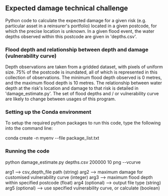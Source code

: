 ## Expected damage technical challenge 

Python code to calculate the expected damage for a given risk (e.g. particular asset
in a reinsurer's portfolio) located in a given postcode, for which the precise location 
is unknown. In a given flood event, the water depths observed within this postcode are 
given in 'depths.csv'. 

### Flood depth and relationship between depth and damage (vulnerability curve) 

Depth observations are taken from a gridded dataset, with pixels of uniform size. 
75% of the postcode is inundated, all of which is represented in this collection of observations. 
The minimum flood depth observed is 0 metres, and the maximum flood depth is 10 metres. The relationship
between water depth at the risk's location and damage to that risk is detailed in 'damage_estimate.py'. 
The set of flood depths and / or vulnerability curve are likely to change between usages of this program.

### Setting up the Conda environment

To setup the required python packages to run this code, type the following into the command line: 

conda create -n	myenv --file package_list.txt

### Running the code 

python damage_estimate.py depths.csv 200000 10 png --vcurve

arg1 --> csv_depth_file path (string)
arg2 --> maximum damage for customised vulnerability curve (integer)
arg3 --> maximum flood depth within specified postcode (float)
arg4 (optional) --> output file type (string)
arg5 (optional) --> use specified vulnerability curve, or calculate (boolean)